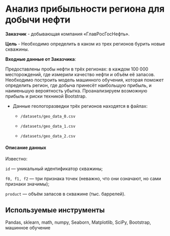 # Анализ прибыльности региона для добычи нефти

**Заказчик** - добывающая компания «ГлавРосГосНефть».

**Цель** -   Необходимо определить в каком из трех регионов бурить новые скважины.

**Входные данные от Заказчика**: 

Предоставлены пробы нефти в трёх регионах: в каждом 100 000 месторождений, где измерили качество нефти и объём её запасов. Необходимо построить модель машинного обучения, которая поможет определить регион, где добыча принесёт наибольшую прибыль, и наименьшую вероятность убытка. Проанализируем возможную прибыль и риски техникой Bootstrap.

- Данные геологоразведки трёх регионов находятся в файлах:

  - `/datasets/geo_data_0.csv`
  
  - `/datasets/geo_data_1.csv`
  
  - `/datasets/geo_data_2.csv`
  
#### Описание данных

 Известно:
 
`id` — уникальный идентификатор скважины;

`f0, f1, f2` — три признака точек (неважно, что они означают, но сами признаки значимы);

`product` — объём запасов в скважине (тыс. баррелей).


## Используемые инструменты

Pandas, sklearn, math, numpy, Seaborn, Matplotlib, SciPy, Bootstrap, машинное обучение
